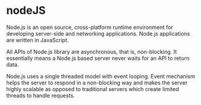 # nodeJS
Node.js is an open source, cross-platform runtime environment for developing server-side and networking applications.
Node.js applications are written in JavaScript.

All APIs of Node.js library are asynchronous, that is, non-blocking. It essentially means a Node.js based server never waits for an API to return data. 

Node.js uses a single threaded model with event looping. Event mechanism helps the server to respond in a non-blocking way and makes the server highly scalable as opposed to traditional servers which create limited threads to handle requests.




